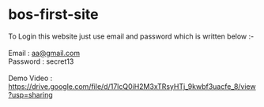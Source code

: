# bos-first-site

To Login this website just use email and password which is written below :-
<br />
<br />
Email : aa@gmail.com
<br />
Password : secret13
<br />
<br />
Demo Video : https://drive.google.com/file/d/17lcQ0iH2M3xTRsyHTj_9kwbf3uacfe_8/view?usp=sharing
